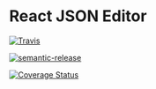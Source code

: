 # React JSON Editor

[![Travis](https://img.shields.io/travis/emmaramirez/react-json-editor.svg?style=flat-square)](https://travis-ci.org/EmmaRamirez/react-json-editor)

[![semantic-release](https://img.shields.io/badge/%20%20%F0%9F%93%A6%F0%9F%9A%80-semantic--release-e10079.svg?style=flat-square)](https://github.com/semantic-release/semantic-release)

[![Coverage Status](https://coveralls.io/repos/github/EmmaRamirez/react-json-editor/badge.svg?branch=master)](https://coveralls.io/github/EmmaRamirez/react-json-editor?branch=master)